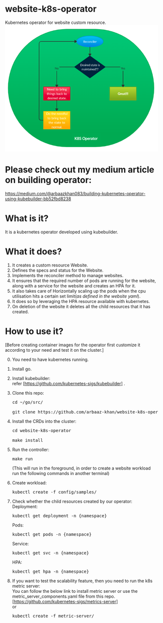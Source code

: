 # website-k8s-operator
Kubernetes operator for website custom resource.<br/>
<img src="https://github.com/arbaaz-khan/website-k8s-operator/blob/master/operator-diagram.png" alt="Operator Diagram">
<br/>
# Please check out my medium article on building operator:<br/>
https://medium.com/@arbaazkhan083/building-kubernetes-operator-using-kubebuilder-bb52fbd8238<br/>

# What is it?<br/>
It is a kubernetes operator developed using kubebuilder.

# What it does?
1) It creates a custom resource Website.<br>
2) Defines the specs and status for the Website.<br>
3) Implements the reconciler method to manage websites.<br>
4) It ensures that the required number of pods are running for the website,
along with a service for the website and creates an HPA for it.<br>
5) It also takes care of Horizontally scaling up the pods when the cpu utilisation
hits a certain set limit(_as defined in the website yaml_).<br>
6) It does so by leveraging the HPA resource available with kubernetes.<br>
7) On deletion of the website it deletes all the child resources that it has created.<br>

# How to use it?
[Before creating container images for the operator first customize it according to your need and test it on the cluster.]<br>

0) You need to have kubernetes running.<br>
1) Install go.<br>
2) Install kubebuilder:<br>
   refer [https://github.com/kubernetes-sigs/kubebuilder] .<br>
3) Clone this repo:<br>
   <pre>cd ~/go/src/<br>
   git clone https://github.com/arbaaz-khan/website-k8s-operator.git </pre>
4) Install the CRDs into the cluster:<br>
   <pre>cd website-k8s-operator<br>
   make install</pre>
5) Run the controller:<br>
   <pre>make run</pre>
   (This will run in the foreground, in order to create a website workload run the following commands in another terminal)<br>
6) Create workload:<br>
   <pre>kubectl create -f config/samples/</pre>
7) Check whether the child resources created by our operator:<br>
   Deployment:<br>
   <pre>kubectl get deployment -n {namespace}</pre>
   Pods:<br>
   <pre>kubectl get pods -n {namespace}</pre>
   Service:<br>
   <pre>kubectl get svc -n {namespace}</pre>
   HPA:<br>
   <pre>kubectl get hpa -n {namespace}</pre>

8) If you want to test the scalability feature, then you need to run the k8s metric server:<br>
   You can follow the below link to install metric server or use the metric_server_components.yaml file from this repo.<br>
   [https://github.com/kubernetes-sigs/metrics-server]<br>
   or<br>
   <pre>kubectl create -f metric-server/</pre>
